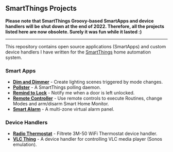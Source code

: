 ## SmartThings Projects

__Please note that SmartThings Groovy-based SmartApps and device handlers will be shut down at the end of 2022. Therefore, all the projects listed here are now obsolete. Surely it was fun while it lasted :)__

---

This repository contains open source applications (SmartApps) and custom
device handlers I have written for the [SmartThings](http://www.smartthings.com)
home automation system.

### Smart Apps

* [__Dim and Dimmer__](DimAndDimmer.md) - Create lighting scenes triggered by
mode changes.
* [__Pollster__](Pollster.md) - A SmartThings polling daemon.
* [__Remind to Lock__](RemindToLock.md) - Notify me when a door is left
unlocked.
* [__Remote Controller__](remote-controller.md) - Use remote controls to
execute Routines, change Modes and arm/disarm Smart Home Monitor.
* [__Smart Alarm__](SmartAlarm.md) - A multi-zone virtual alarm panel.

### Device Handlers

* [__Radio Thermostat__](RadioThermostat.md) - Filtrete 3M-50 WiFi Thermostat device handler.
* [__VLC Thing__](VlcThing.md) - A device handler for controlling VLC media player (Sonos emulation).
